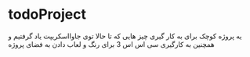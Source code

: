 # todoProject
یه پروژه کوچک برای به کار گیری چیز هایی که تا حالا توی جاوااسکریپت یاد گرفتیم و همچنین به کارگیری سی اس اس 3 برای رنگ و لعاب دادن به فضای پروژه
